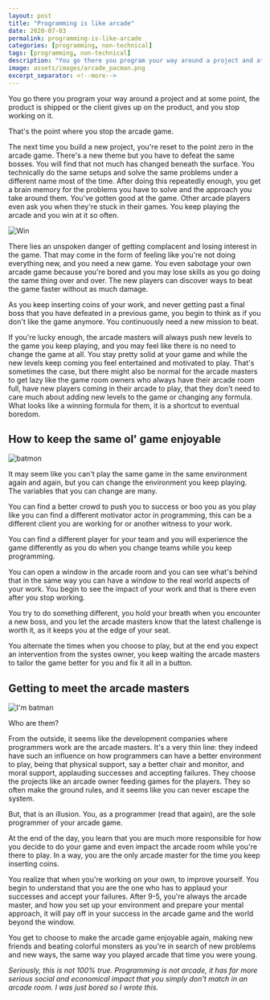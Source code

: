 ```yaml
---
layout: post
title: "Programming is like arcade"
date: 2020-07-03
permalink: programming-is-like-arcade
categories: [programming, non-technical]
tags: [programming, non-technical]
description: "You go there you program your way around a project and at some point, the product is shipped or the client gives up on the product, and you stop working on it."
image: assets/images/arcade_pacman.png
excerpt_separator: <!--more-->
---
```


You go there you program your way around a project and at some point, the product is shipped or the client gives up on the product, and you stop working on it.

<!--more-->

That's the point where you stop the arcade game.

The next time you build a new project, you're reset to the point zero in the arcade game. There's a new theme but you have to defeat the same bosses. You will find that not much has changed beneath the surface. You technically do the same setups and solve the same problems under a different name most of the time. After doing this repeatedly enough, you get a brain memory for the problems you have to solve and the approach you take around them. You've gotten good at the game. Other arcade players even ask you when they're stuck in their games. You keep playing the arcade and you win at it so often.

![Win](https://media.giphy.com/media/oYnErXTj8PsZ2/giphy.gif)

There lies an unspoken danger of getting complacent and losing interest in the game. That may come in the form of feeling like you're not doing everything new, and you need a new game. You even sabotage your own arcade game because you're bored and you may lose skills as you go doing the same thing over and over. The new players can discover ways to beat the game faster without as much damage.

As you keep inserting coins of your work, and never getting past a final boss that you have defeated in a previous game, you begin to think as if you don't like the game anymore. You continuously need a new mission to beat.

If you're lucky enough, the arcade masters will always push new levels to the game you keep playing, and you may feel like there is no need to change the game at all. You stay pretty solid at your game and while the new levels keep coming you feel entertained and motivated to play. That's sometimes the case, but there might also be normal for the arcade masters to get lazy like the game room owners who always have their arcade room full, have new players coming in their arcade to play, that they don't need to care much about adding new levels to the game or changing any formula. What looks like a winning formula for them, it is a shortcut to eventual boredom.

## How to keep the same ol' game enjoyable

![batmon](https://media.giphy.com/media/qVID3J8fLrlZK/source.gif)

It may seem like you can't play the same game in the same environment again and again, but you can change the environment you keep playing. The variables that you can change are many.

You can find a better crowd to push you to success or boo you as you play like you can find a different motivator actor in programming, this can be a different client you are working for or another witness to your work.

You can find a different player for your team and you will experience the game differently as you do when you change teams while you keep programming.

You can open a window in the arcade room and you can see what's behind that in the same way you can have a window to the real world aspects of your work. You begin to see the impact of your work and that is there even after you stop working.

You try to do something different, you hold your breath when you encounter a new boss, and you let the arcade masters know that the latest challenge is worth it, as it keeps you at the edge of your seat. 

You alternate the times when you choose to play, but at the end you expect an intervention from the systes owner, you keep waiting the arcade masters to tailor the game better for you and fix it all in a button.

## Getting to meet the arcade masters

![I'm batman](https://media.tenor.com/videos/fc2ea2b2328899dddbbe3a7c283fcc5c/mp4)

Who are them?

From the outside, it seems like the development companies where programmers work are the arcade masters. It's a very thin line: they indeed have such an influence on how programmers can have a better environment to play, being that physical support, say a better chair and monitor, and moral support, applauding successes and accepting failures. They choose the projects like an arcade owner feeding games for the players. They so often make the ground rules, and it seems like you can never escape the system.

But, that is an illusion. You, as a programmer (read that again), are the sole programmer of your arcade game.

At the end of the day, you learn that you are much more responsible for how you decide to do your game and even impact the arcade room while you're there to play. In a way, you are the only arcade master for the time you keep inserting coins.

You realize that when you're working on your own, to improve yourself. You begin to understand that you are the one who has to applaud your successes and accept your failures. After 9-5, you're always the arcade master, and how you set up your environment and prepare your mental approach, it will pay off in your success in the arcade game and the world beyond the window.

You get to choose to make the arcade game enjoyable again, making new friends and beating colorful monsters as you're in search of new problems and new ways, the same way you played arcade that time you were young.

*Seriously, this is not 100% true. Programming is not arcade, it has far more serious social and economical impact that you simply don't match in an arcade room. I was just bored so I wrote this.*
